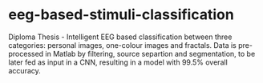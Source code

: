# eeg-based-stimuli-classification
Diploma Thesis - Intelligent EEG based classification between three categories: personal images, one-colour images and fractals.
Data is pre-processed in Matlab by filtering, source separtion and segmentation, to be later fed as input in a CNN, resulting in a model with 99.5\% overall accuracy.

